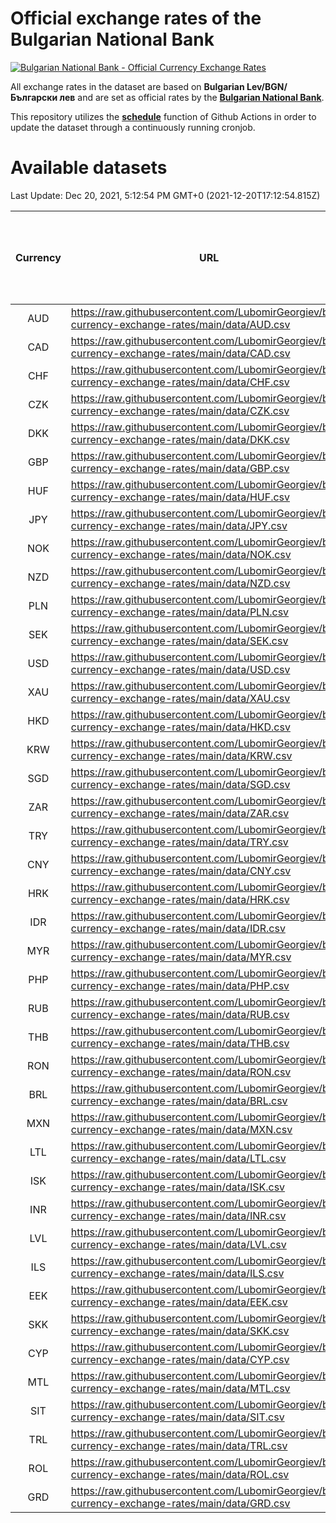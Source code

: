 # Official exchange rates of the Bulgarian National Bank

[![Bulgarian National Bank - Official Currency Exchange Rates](https://github.com/LubomirGeorgiev/bnb-currency-exchange-rates/actions/workflows/update-rates.yml/badge.svg?branch=main)](https://github.com/LubomirGeorgiev/bnb-currency-exchange-rates/actions/workflows/update-rates.yml)

All exchange rates in the dataset are based on **Bulgarian Lev/BGN/Български лев** and are set as official rates by the [**Bulgarian National Bank**](https://www.bnb.bg/Statistics/StExternalSector/StExchangeRates/StERForeignCurrencies/index.htm?toLang=_EN).

This repository utilizes the [**schedule**](https://docs.github.com/en/actions/reference/events-that-trigger-workflows) function of Github Actions in order to update the dataset through a continuously running cronjob.

# Available datasets

<!-- START LINKS (DO NOT EVER FU*ING DELETE THIS COMMENT FOR THE LOVE OF YOUR LIFE!!! IF YOU ARE CURIOS HOW IT WORKS, YOU CAN HAVE A LOOK AT ./src/updateReadme.ts) -->

Last Update: Dec 20, 2021, 5:12:54 PM GMT+0 (2021-12-20T17:12:54.815Z)

| Currency | URL                                                                                             | Number of records | Number of missing days that were filled in |
| :------: | ----------------------------------------------------------------------------------------------- | :---------------: | :----------------------------------------: |
|   AUD    | https://raw.githubusercontent.com/LubomirGeorgiev/bnb-currency-exchange-rates/main/data/AUD.csv |       8119        |                    2509                    |
|   CAD    | https://raw.githubusercontent.com/LubomirGeorgiev/bnb-currency-exchange-rates/main/data/CAD.csv |       8119        |                    2509                    |
|   CHF    | https://raw.githubusercontent.com/LubomirGeorgiev/bnb-currency-exchange-rates/main/data/CHF.csv |       8119        |                    2509                    |
|   CZK    | https://raw.githubusercontent.com/LubomirGeorgiev/bnb-currency-exchange-rates/main/data/CZK.csv |       8119        |                    2509                    |
|   DKK    | https://raw.githubusercontent.com/LubomirGeorgiev/bnb-currency-exchange-rates/main/data/DKK.csv |       8119        |                    2509                    |
|   GBP    | https://raw.githubusercontent.com/LubomirGeorgiev/bnb-currency-exchange-rates/main/data/GBP.csv |       8119        |                    2509                    |
|   HUF    | https://raw.githubusercontent.com/LubomirGeorgiev/bnb-currency-exchange-rates/main/data/HUF.csv |       8119        |                    2509                    |
|   JPY    | https://raw.githubusercontent.com/LubomirGeorgiev/bnb-currency-exchange-rates/main/data/JPY.csv |       8119        |                    2509                    |
|   NOK    | https://raw.githubusercontent.com/LubomirGeorgiev/bnb-currency-exchange-rates/main/data/NOK.csv |       8119        |                    2509                    |
|   NZD    | https://raw.githubusercontent.com/LubomirGeorgiev/bnb-currency-exchange-rates/main/data/NZD.csv |       8119        |                    2509                    |
|   PLN    | https://raw.githubusercontent.com/LubomirGeorgiev/bnb-currency-exchange-rates/main/data/PLN.csv |       8119        |                    2509                    |
|   SEK    | https://raw.githubusercontent.com/LubomirGeorgiev/bnb-currency-exchange-rates/main/data/SEK.csv |       8119        |                    2509                    |
|   USD    | https://raw.githubusercontent.com/LubomirGeorgiev/bnb-currency-exchange-rates/main/data/USD.csv |       8119        |                    2509                    |
|   XAU    | https://raw.githubusercontent.com/LubomirGeorgiev/bnb-currency-exchange-rates/main/data/XAU.csv |       8119        |                    2511                    |
|   HKD    | https://raw.githubusercontent.com/LubomirGeorgiev/bnb-currency-exchange-rates/main/data/HKD.csv |       7817        |                    2418                    |
|   KRW    | https://raw.githubusercontent.com/LubomirGeorgiev/bnb-currency-exchange-rates/main/data/KRW.csv |       7817        |                    2418                    |
|   SGD    | https://raw.githubusercontent.com/LubomirGeorgiev/bnb-currency-exchange-rates/main/data/SGD.csv |       7817        |                    2418                    |
|   ZAR    | https://raw.githubusercontent.com/LubomirGeorgiev/bnb-currency-exchange-rates/main/data/ZAR.csv |       7817        |                    2418                    |
|   TRY    | https://raw.githubusercontent.com/LubomirGeorgiev/bnb-currency-exchange-rates/main/data/TRY.csv |       6299        |                    1948                    |
|   CNY    | https://raw.githubusercontent.com/LubomirGeorgiev/bnb-currency-exchange-rates/main/data/CNY.csv |       6179        |                    1912                    |
|   HRK    | https://raw.githubusercontent.com/LubomirGeorgiev/bnb-currency-exchange-rates/main/data/HRK.csv |       6179        |                    1912                    |
|   IDR    | https://raw.githubusercontent.com/LubomirGeorgiev/bnb-currency-exchange-rates/main/data/IDR.csv |       6179        |                    1912                    |
|   MYR    | https://raw.githubusercontent.com/LubomirGeorgiev/bnb-currency-exchange-rates/main/data/MYR.csv |       6179        |                    1912                    |
|   PHP    | https://raw.githubusercontent.com/LubomirGeorgiev/bnb-currency-exchange-rates/main/data/PHP.csv |       6179        |                    1912                    |
|   RUB    | https://raw.githubusercontent.com/LubomirGeorgiev/bnb-currency-exchange-rates/main/data/RUB.csv |       6179        |                    1912                    |
|   THB    | https://raw.githubusercontent.com/LubomirGeorgiev/bnb-currency-exchange-rates/main/data/THB.csv |       6179        |                    1912                    |
|   RON    | https://raw.githubusercontent.com/LubomirGeorgiev/bnb-currency-exchange-rates/main/data/RON.csv |       6120        |                    1894                    |
|   BRL    | https://raw.githubusercontent.com/LubomirGeorgiev/bnb-currency-exchange-rates/main/data/BRL.csv |       5209        |                    1615                    |
|   MXN    | https://raw.githubusercontent.com/LubomirGeorgiev/bnb-currency-exchange-rates/main/data/MXN.csv |       5209        |                    1615                    |
|   LTL    | https://raw.githubusercontent.com/LubomirGeorgiev/bnb-currency-exchange-rates/main/data/LTL.csv |       5152        |                    1581                    |
|   ISK    | https://raw.githubusercontent.com/LubomirGeorgiev/bnb-currency-exchange-rates/main/data/ISK.csv |       5115        |                    1583                    |
|   INR    | https://raw.githubusercontent.com/LubomirGeorgiev/bnb-currency-exchange-rates/main/data/INR.csv |       4843        |                    1502                    |
|   LVL    | https://raw.githubusercontent.com/LubomirGeorgiev/bnb-currency-exchange-rates/main/data/LVL.csv |       4789        |                    1469                    |
|   ILS    | https://raw.githubusercontent.com/LubomirGeorgiev/bnb-currency-exchange-rates/main/data/ILS.csv |       4117        |                    1281                    |
|   EEK    | https://raw.githubusercontent.com/LubomirGeorgiev/bnb-currency-exchange-rates/main/data/EEK.csv |       3999        |                    1225                    |
|   SKK    | https://raw.githubusercontent.com/LubomirGeorgiev/bnb-currency-exchange-rates/main/data/SKK.csv |       2969        |                    911                     |
|   CYP    | https://raw.githubusercontent.com/LubomirGeorgiev/bnb-currency-exchange-rates/main/data/CYP.csv |       2906        |                    890                     |
|   MTL    | https://raw.githubusercontent.com/LubomirGeorgiev/bnb-currency-exchange-rates/main/data/MTL.csv |       2604        |                    799                     |
|   SIT    | https://raw.githubusercontent.com/LubomirGeorgiev/bnb-currency-exchange-rates/main/data/SIT.csv |       2544        |                    780                     |
|   TRL    | https://raw.githubusercontent.com/LubomirGeorgiev/bnb-currency-exchange-rates/main/data/TRL.csv |       1818        |                    559                     |
|   ROL    | https://raw.githubusercontent.com/LubomirGeorgiev/bnb-currency-exchange-rates/main/data/ROL.csv |       1697        |                    524                     |
|   GRD    | https://raw.githubusercontent.com/LubomirGeorgiev/bnb-currency-exchange-rates/main/data/GRD.csv |        359        |                    107                     |

<!-- END LINKS (DO NOT EVER FU*ING DELETE THIS COMMENT FOR THE LOVE OF YOUR LIFE!!! IF YOU ARE CURIOS HOW IT WORKS, YOU CAN HAVE A LOOK AT ./src/updateReadme.ts) -->

